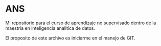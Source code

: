 # ANS
Mi repositorio para el curso de aprendizaje no supervisado dentro de la maestria en inteligencia analitica de datos.


El proposito de este archivo es iniciarme en el manejo de GIT.
